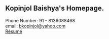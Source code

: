 ## Kopinjol Baishya's Homepage.

Phone Number: 91 - 8136088468<br/>
email: bkopinjol@yahoo.com<br/>
[R&eacute;sum&eacute;](../../../Texinfo-Resume/blob/main/rsm4.pdf)

